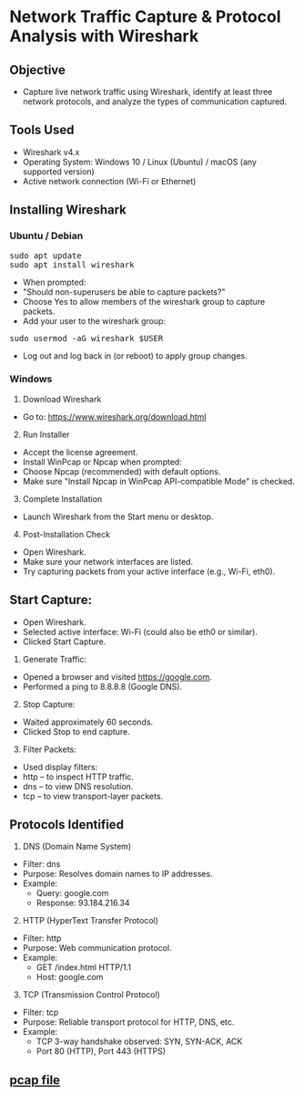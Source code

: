 #  Network Traffic Capture & Protocol Analysis with Wireshark
## Objective
- Capture live network traffic using Wireshark, identify at least three network protocols, and analyze the types of communication captured.

## Tools Used
- Wireshark v4.x
- Operating System: Windows 10 / Linux (Ubuntu) / macOS (any supported version)
- Active network connection (Wi-Fi or Ethernet)

##  Installing Wireshark
### Ubuntu / Debian
<pre>
sudo apt update
sudo apt install wireshark
</pre>
- When prompted:
 - "Should non-superusers be able to capture packets?"
 - Choose Yes to allow members of the wireshark group to capture packets.
- Add your user to the wireshark group:
<pre>sudo usermod -aG wireshark $USER</pre>
- Log out and log back in (or reboot) to apply group changes.

### Windows 
 1. Download Wireshark
 - Go to: https://www.wireshark.org/download.html

 2. Run Installer
 - Accept the license agreement.
 - Install WinPcap or Npcap when prompted:
  - Choose Npcap (recommended) with default options.
  - Make sure "Install Npcap in WinPcap API-compatible Mode" is checked.
 3. Complete Installation
 - Launch Wireshark from the Start menu or desktop.
 4. Post-Installation Check
 - Open Wireshark.
 - Make sure your network interfaces are listed.
 - Try capturing packets from your active interface (e.g., Wi-Fi, eth0).

## Start Capture:
 - Open Wireshark.
 - Selected active interface: Wi-Fi (could also be eth0 or similar).
 - Clicked Start Capture.

 1. Generate Traffic:
 - Opened a browser and visited https://google.com.
 - Performed a ping to 8.8.8.8 (Google DNS).
 2. Stop Capture:
 - Waited approximately 60 seconds.
 - Clicked Stop to end capture.
 3. Filter Packets:
 - Used display filters:
  - http – to inspect HTTP traffic.
  - dns – to view DNS resolution.
  - tcp – to view transport-layer packets.

## Protocols Identified
1. DNS (Domain Name System)
 - Filter: dns
 - Purpose: Resolves domain names to IP addresses.
 - Example:
   - Query: google.com
   - Response: 93.184.216.34
2. HTTP (HyperText Transfer Protocol)
 - Filter: http
 - Purpose: Web communication protocol.
 - Example:
   - GET /index.html HTTP/1.1
   - Host: google.com

3. TCP (Transmission Control Protocol)
 - Filter: tcp
 - Purpose: Reliable transport protocol for HTTP, DNS, etc.
 - Example:
   - TCP 3-way handshake observed: SYN, SYN-ACK, ACK
   - Port 80 (HTTP), Port 443 (HTTPS)

## [pcap file]()
  
